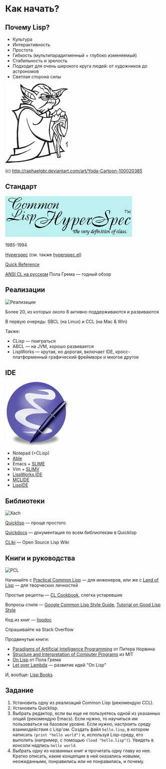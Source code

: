 # Как начать?

## Почему Lisp?

- Культура
- Интерактивность
- Простота
- Гибкость (мультипарадигменный + глубоко изменяемый)
- Стабильность и зрелость
- Подходит для очень широкого круга людей: от художников до астрономов
- Светлая сторона силы

![yoda](img/yoda.jpg)

(c) http://raphaelgbr.deviantart.com/art/Yoda-Cartoon-100020385


## Стандарт

![Hyperspec](img/hyperspec.gif)

1985-1994

[Hyperspec](http://www.lispworks.com/documentation/HyperSpec/Front/index.htm) (см. также [hyperspec.el](http://www.emacswiki.org/emacs/CommonLispHyperspec))

[Quick Reference](http://clqr.boundp.org/)

[ANSI CL на русском](http://www.books.ru/books/ansi-common-lisp-fail-3127808/) Пола Грема — годный обзор


## Реализации

![Реализации](http://sbcl.org/sbclbutton.png)

Более 20, из которых около 8 активно поддерживаются и развиваются

В первую очередь: SBCL (на Linux) и CCL (на Mac & Win)

Также:

- CLisp — поиграться
- ABCL — на JVM, хорошо развивается
- LispWorks — крутая, но дорогая, включает IDE, кросс-платформенный графический фреймворк и многое другое


## IDE

![Emacs](img/emacs.jpg)

- Notepad (+CLisp)
- [Able](http://common-lisp.net/project/able/)
- Emacs + [SLIME](http://www.common-lisp.net/project/slime/)
- Vim + [SLIMV](http://www.vim.org/scripts/script.php?script_id=2531)
- [LispWorks IDE](http://www.lispworks.com/)
- [MCLIDE](http://mclide.com/)
- [LispIDE](http://www.daansystems.com/lispide/)


## Библиотеки

![Xach](http://img.photobucket.com/albums/v473/pufpuf/xach.jpg)

[Quicklisp](http://www.quicklisp.org/) — проще простого

[Quickdocs](http://quickdocs.org/) — документация по всем библиотекам в Quicklisp

[CLiki](http://cliki.net/) — Open Source Lisp Wiki


## Книги и руководства

![PCL](http://www.gigamonkeys.com/book/small-cover.gif)

Начинайте с [Practical Common Lisp](http://gigamonkeys.com/book) — для инженеров, или же с [Land of Lisp]() — для творческих личностей

Простые рецепты — [CL Cookbook](http://cl-cookbook.sourceforge.net/), слегка устаревшие

Вопросы стиля — [Google Common Lisp Style Guide](https://google.github.io/styleguide/lispguide.xml), [Tutorial on Good Lisp Style]()

Код из книг — [lispdoc](http://lispdoc.com/)

Спрашивайте на Stack Overflow

Продвинутые книги:

- [Paradigms of Artificial Intelligence Programming](http://norvig.com/paip.html)
  от Питера Норвина
- [Structure and Interpretation of Computer Programs](http://mitpress.mit.edu/sicp/) из MIT
- [On Lisp](http://www.paulgraham.com/onlisp.html) от Пола Грема
- [Let over Lambda](http://letoverlambda.com/) — развитие идей "On Lisp"

И, вообще: [Lisp Books](http://www.pinterest.com/vseloved/lisp-books/)


## Задание

1. Установить одну из реализаций Common Lisp (рекомендую CCL).
2. Установить Quicklisp.
3. Выбрать редактор, если вы еще не пользуетесь одной из указанных опций
   (рекомендую Emacs). Если нужно, то научиться им пользоваться на базовом уровне.
   Если нужно, настроить среду взаимодействия с Lisp'ом. Создать файл `hello.lisp`,
   в котором написать `(print "hello world")` и, используя Lisp-среду, его выполить
   (например, с помощью `(load "hello.lisp")`). Увидеть в консоли надпись `hello world`.
4. Выбрать одну из названных книг и прочитать одну главу из нее.
   Кратко описать, какие концепции в ней оказались новыми,
   неожиданными, понравились или не понравились, и почему.
